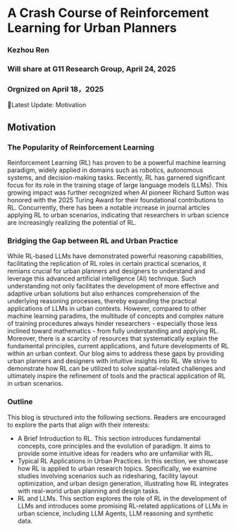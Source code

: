 # A Crash Course of Reinforcement Learning for Urban Planners
### Kezhou Ren
### Will share at G11 Research Group, April 24, 2025
### Orgnized on April 18，2025
🔔Latest Update: Motivation

##  Motivation
### The Popularity of Reinforcement Learning
Reinforcement Learning (RL) has proven to be a powerful machine learning paradigm, widely applied in domains such as robotics, autonomous systems, and decision-making tasks. Recently, RL has garnered significant focus for its role in the training stage of large language models (LLMs). This growing impact was further recognized when AI pioneer Richard Sutton was honored with the 2025 Turing Award for their foundational contributions to RL. Concurrently, there has been a notable increase in journal articles applying RL to urban scenarios, indicating that researchers in urban science are increasingly realizing the potential of RL. 

### Bridging the Gap between RL and Urban Practice
While RL-based LLMs have demonstrated powerful reasoning capabilities, facilitating the replication of RL roles in certain practical scenarios, it remians crucial for urban planners and designers to understand and leverage this advanced artificial intelligence (AI) technique. Such understanding not only facilitates the development of more effective and adaptive urban solutions but also enhances comprehension of the underlying reasoning processes, thereby expanding the practical applications of LLMs in urban contexts.
However, compared to other machine learning paradims, the multitude of concepts and  complex nature of training procedures always hinder researchers - especially those less inclined toward mathematics -  from fully understanding and applying RL. Moreover, there is a scarcity of resources that systematically explain the fundamental principles, current applications, and future developments of RL within an urban context. Our blog aims to address these gaps by providing urban planners and designers with intuitive insights into RL. We strive to demonstrate how RL can be utilized to solve spatial-related challenges and ultimately inspire the refinement of tools and the practical application of RL in urban scenarios. 

### Outline
This blog is structured into the following sections. Readers are encouraged to explore the parts that align with their interests:
- A Brief Introduction to RL.
  This section introduces fundamental concepts, core principles and the evolution of paradigm. It aims to provide some intuitive ideas for readers who are unfamiliar with RL.
- Typical RL Applications in Urban Practices.
  In this section, we showcase how RL is applied to urban research topics. Specifically, we examine studies involving scenarios such as ridesharing, facility layout optimization, and urban design generation, illustrating how RL integrates with real-world urban planning and design tasks.
- RL and LLMs.
  This section explores the role of RL in the development of LLMs and introduces some promising RL-related applications of LLMs in urban science, including LLM Agents, LLM reasoning and synthetic data.
